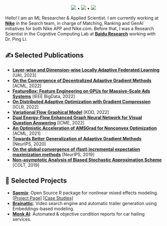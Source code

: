 <p align="center">
  <a href="https://twitter.com/BelhalK"><img src="https://img.shields.io/badge/Follow%20on%20X-1DA1F2?style=flat&logo=Twitter&logoColor=white"/></a>
  &#x2022; <!-- Bullet -->
  <a href="https://belhal.github.io"><img src="https://img.shields.io/badge/Personal%20Page-607D8B?style=flat&logo=earth&logoColor=white"/></a>
  &#x2022; <!-- Bullet -->
  <a href="https://www.linkedin.com/in/belhal-karimi"><img src="https://img.shields.io/badge/LinkedIn-2867B2?style=flat&logo=LinkedIn&logoColor=white"/></a>
</p>

<!-- <div align="center">
  <p align="center">
    🐤 <a href="https://twitter.com/BelhalK">Follow me on X</a> • 
    💻 <a href="https://belhal.github.io/">Personal Page</a> • 
    👨‍💻 <a href="https://www.linkedin.com/in/belhal-karimi">LinkedIn</a>
  </p>
</div>
<br/> -->

Hello! I am an ML Researcher & Applied Scientist.
I am currently working at [**Nike**](https://jobs.nike.com/fr/insights-and-analytics) in the Search team, in charge of Matching, Ranking and GenAI initiatives for both Nike APP and Nike.com. Before that, I was a Research Scientist in the Cognitive Computing Lab at [**Baidu Research**](http://research.baidu.com/) working with Dr. Ping Li.

## ✍ Selected Publications

<!-- * [**Layer-wise and Dimension-wise Locally Adaptive Federated Learning**](https://openreview.net/pdf?id=Q06wKxnHRv). Published at The Conference on Uncertainty in Artificial Intelligence (UAI), 2023.

* [**On the Convergence of Decentralized Adaptive Gradient Methods**](https://proceedings.mlr.press/v189/chen23b/chen23b.pdf). Published at The Asian Conference on Machine Learning (ACML), 2022.

* [**On Distributed Adaptive Optimization with Gradient Compression**](https://openreview.net/pdf?id=CI-xXX9dg9l). Published at The International Conference on Learning Representations (ICLR), 2022.

* [**Dual Energy-Flow Enhanced Graph Neural Network for Visual Question Answering**](https://ieeexplore.ieee.org/document/9859766). Published at The International Conference on Multimedia and Expo (ICME), 2022.

* [**Towards Better Generalization of Adaptive Gradient Methods**](https://proceedings.neurips.cc/paper/2020/file/08fb104b0f2f838f3ce2d2b3741a12c2-Paper.pdf). Published at Advances in Neural Information Processing Systems (NeurIPS), 2020. -->


* [**Layer-wise and Dimension-wise Locally Adaptive Federated Learning**](https://openreview.net/pdf?id=Q06wKxnHRv) [UAI, 2023]
* [**On the Convergence of Decentralized Adaptive Gradient Methods**](https://proceedings.mlr.press/v189/chen23b/chen23b.pdf) [ACML, 2022]
* [**FeatureBox: Feature Engineering on GPUs for Massive-Scale Ads Systems**](https://arxiv.org/pdf/2210.07768) [IEEE BigData, 2022]
* [**On Distributed Adaptive Optimization with Gradient Compression**](https://openreview.net/pdf?id=CI-xXX9dg9l) [ICLR, 2022]
* [**Variational Flow Graphical Model**](https://dl.acm.org/doi/abs/10.1145/3534678.3539450) [KDD, 2022]
* [**Dual Energy-Flow Enhanced Graph Neural Network for Visual Question Answering**](https://ieeexplore.ieee.org/document/9859766) [ICME, 2022]
* [**An Optimistic Acceleration of AMSGrad for Nonconvex Optimization**](https://proceedings.mlr.press/v157/wang21c/wang21c.pdf) [ACML, 2021]
* [**Towards Better Generalization of Adaptive Gradient Methods**](https://proceedings.neurips.cc/paper/2020/file/08fb104b0f2f838f3ce2d2b3741a12c2-Paper.pdf) [NeurIPS, 2020]
* [**On the global convergence of (fast) incremental expectation maximization methods**](https://proceedings.neurips.cc/paper/2019/file/a14ac55a4f27472c5d894ec1c3c743d2-Paper.pdf) [NeurIPS, 2019]
* [**Non-asymptotic Analysis of Biased Stochastic Approximation Scheme**](https://proceedings.mlr.press/v99/karimi19a/karimi19a.pdf) [COLT, 2019]


## 🚀 Selected Projects

* [**Saemix**](https://github.com/saemixdevelopment/saemixextension): Open Source R package for nonlinear mixed effects modeling. [[Project Page]](https://saemixr.github.io/) [[Case Studies]](https://saemixdevelopment.github.io/saemix_bookdown/casestudies.html)
* [**Brainattic**](https://famm-group.com/start-up/brainattic/): Video search engine and automatic trailer generation using Embeddings-based modeling.
* [**Monk AI**](https://monk.ai/): Automated & objective condition reports for car hailing services.
